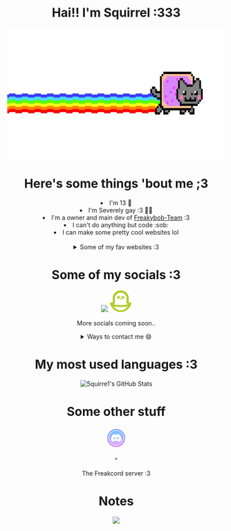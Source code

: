<h1 align=center>Hai!! I'm Squirrel :333</h1>
<p align=center>
<img width='auto' height='300' src="assets/nyan-cat.gif">
</p>
<h1 align=center>Here's some things 'bout me ;3</h1>
  <li align=center>I'm 13 🥖</li>
  <li align=center>I'm Severely gay :3 🏳️‍🌈</li>
  <li align=center>I'm a owner and main dev of <a href='https://github.com/Freakybob-Team'>Freakybob-Team</a> :3</li>
  <li align=center>I can't do anything but code :sob:</li>
  <li align=center>I can make some pretty cool websites lol</li>
  <br>
  <details align=center>
<summary>Some of my fav websites :3</summary>
<br>
<a href="https://freakybob.site"><img src="https://freakybob.site/images/FreakybobDOTsite.png" width="70"></a>
<a href="https://blog.freakybob.site"><img src="https://freakybob.site/images/freakyblog.png" width="70"></a>
<a href="https://freakybrowse.freakybob.site"><img src="https://freakybrowse.freakybob.site/icons/icon.png" width="70"></a>
<a href="https://swag.freakybob.site/"><img src="https://github.com/nomaakip.png" width="70"></a>
<a href="https://squirrel.freakybob.site"><img src="https://squirrel.freakybob.site/images/boykisser.png" width="70"></a> 
<a href="https://greg.com"><img src="assets/icons/greg.jpeg" width="69" height="70"></a>
</details>
<h1 align=center>Some of my socials :3</h1>
<p align=center>
<a href="https://bsky.app/profile/5quirre1.bsky.social"><img src="https://freakybob.site/images/Bluesky.png" height='50'></a>
<a href="https://pikidiary.lol/@squirrel"><img height='50' src="assets/icons/piki.png"/></a>

<p align=center>More socials coming soon..</p>
 <details align=center>
<summary>Ways to contact me 😄</summary> 
<p align=center>
<!--https://discord.com/users/1127731486485921813-->
<a href="https://discord.com/users/1127731486485921813"><img src="assets/discord2icons.png" height='77'></a>
<a href="mailto:squirrelhomebrew@gmail.com"><img src="assets/icons/gmail1.png" height='80'></a>
</p>
 </details>
<h1 align=center>My most used languages :3</h1>
<p align=center>
<img src="https://github-readme-stats.vercel.app/api/top-langs/?username=5quirre1&theme=radical&show_icons=true&hide_border=true&layout=compact" alt="5quirre1's GitHub Stats" />
</p>
<h1 align=center>Some other stuff</h1>
<p align=center>
  <a href="https://discord.gg/T9z27hv7FN"><img src="assets/icons/discord.png" height='50'></a>
  <p align=center>        ^       </p>
  <p align=center>The Freakcord server :3</p>
</p>
<h1 align=center>Notes</h1>
  <p align=center>
<img src="https://forthebadge.com/images/badges/i-fucking-hate-java.svg">
  </p>

